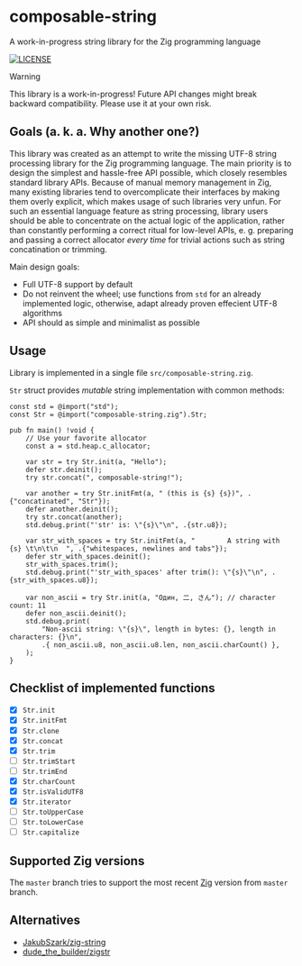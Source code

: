 # composable-string
A work-in-progress string library for the Zig programming language

[![LICENSE](https://img.shields.io/badge/license-MIT-blue.svg)](https://github.com/cooper-org/cooper/tree/master/LICENSE)

> [!WARNING]
> This library is a work-in-progress! Future API changes might break backward compatibility. Please use it at your own risk.

## Goals (a. k. a. Why another one?)

This library was created as an attempt to write the missing UTF-8 string processing library for the Zig programming language.
The main priority is to design the simplest and hassle-free API possible, which closely resembles standard library APIs.
Because of manual memory management in Zig, many existing libraries tend to overcomplicate their interfaces
by making them overly explicit, which makes usage of such libraries very unfun.
For such an essential language feature as string processing, library users should be able to concentrate on the actual logic
of the application, rather than constantly performing a correct ritual for low-level APIs, e. g. preparing and passing
a correct allocator *every time* for trivial actions such as string concatination or trimming.

Main design goals:
* Full UTF-8 support by default
* Do not reinvent the wheel; use functions from ```std``` for an already implemented logic, otherwise, adapt already proven effecient UTF-8 algorithms
* API should as simple and minimalist as possible

## Usage

Library is implemented in a single file `src/composable-string.zig`.

```Str``` struct provides *mutable* string implementation with common methods:

```zig
const std = @import("std");
const Str = @import("composable-string.zig").Str;

pub fn main() !void {
    // Use your favorite allocator
    const a = std.heap.c_allocator;

    var str = try Str.init(a, "Hello");
    defer str.deinit();
    try str.concat(", composable-string!");

    var another = try Str.initFmt(a, " (this is {s} {s})", .{"concatinated", "Str"});
    defer another.deinit();
    try str.concat(another);
    std.debug.print("'str' is: \"{s}\"\n", .{str.u8});

    var str_with_spaces = try Str.initFmt(a, "        A string with {s} \t\n\t\n  ", .{"whitespaces, newlines and tabs"});
    defer str_with_spaces.deinit();
    str_with_spaces.trim();
    std.debug.print("'str_with_spaces' after trim(): \"{s}\"\n", .{str_with_spaces.u8});

    var non_ascii = try Str.init(a, "Один, 二, さん"); // character count: 11
    defer non_ascii.deinit();
    std.debug.print(
        "Non-ascii string: \"{s}\", length in bytes: {}, length in characters: {}\n",
        .{ non_ascii.u8, non_ascii.u8.len, non_ascii.charCount() },
    );
}
```

## Checklist of implemented functions

- [x] ```Str.init```
- [x] ```Str.initFmt```
- [x] ```Str.clone```
- [x] ```Str.concat```
- [x] ```Str.trim```
- [ ] ```Str.trimStart```
- [ ] ```Str.trimEnd```
- [x] ```Str.charCount```
- [x] ```Str.isValidUTF8```
- [x] ```Str.iterator```
- [ ] ```Str.toUpperCase```
- [ ] ```Str.toLowerCase```
- [ ] ```Str.capitalize```

## Supported Zig versions

The ```master``` branch tries to support the most recent [Zig](https://github.com/ziglang/zig) version from ```master``` branch.

## Alternatives

* [JakubSzark/zig-string](https://github.com/JakubSzark/zig-string)
* [dude_the_builder/zigstr](https://codeberg.org/dude_the_builder/zigstr)
